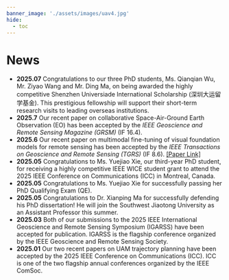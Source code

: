 ```yaml
---
banner_image: './assets/images/uav4.jpg'
hide:
  - toc
---
```


# **News**
- **2025.07** Congratulations to our three PhD students, Ms. Qianqian Wu, Mr. Ziyao Wang and Mr. Ding Ma, on being awarded the highly competitive Shenzhen Universiade International Scholarship (深圳大运留学基金). This prestigious fellowship will support their short-term research visits to leading overseas institutions.
- **2025.7** Our recent paper on collaborative Space-Air-Ground Earth Observation (EO) has been accepted by the *IEEE Geoscience and Remote Sensing Magazine (GRSM)* (IF 16.4).  
- **2025.6** Our recent paper on multimodal fine-tuning of visual foundation models for remote sensing has been accepted by the *IEEE Transactions on Geoscience and Remote Sensing (TGRS)* (IF 8.6). [[Paper Link]](https://ieeexplore.ieee.org/document/11063320)
- **2025.05** Congratulations to Ms. Yuejiao Xie, our third-year PhD student, for receiving a highly competitive IEEE WICE student grant to attend the 2025 IEEE Conference on Communications (ICC) in Montreal, Canada.
- **2025.05** Congratulations to Ms. Yuejiao Xie for successfully passing her PhD Qualifying Exam (QE).
- **2025.05** Congratulations to Dr. Xianping Ma for successfully defending his PhD dissertation! He will join the Southwest Jiaotong University as an Assistant Professor this summer.
- **2025.03** Both of our submissions to the 2025 IEEE International Geoscience and Remote Sensing Symposium (IGARSS) have been accepted for publication. IGARSS is the flagship conference organized by the IEEE Geoscience and Remote Sensing Society.
- **2025.01** Our two recent papers on UAM trajectory planning have been accepted by the 2025 IEEE Conference on Communications (ICC). ICC is one of the two flagship annual conferences organized by the IEEE ComSoc.
